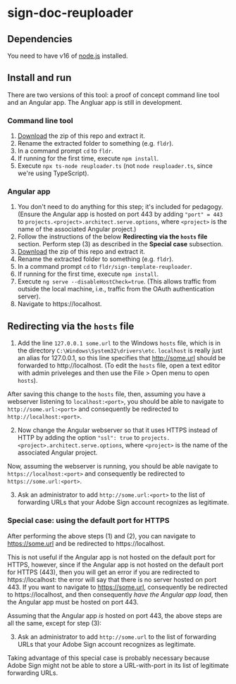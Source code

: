 # sign-doc-reuploader

## Dependencies

You need to have v16 of [node.js](https://nodejs.org/en/) installed.

## Install and run

There are two versions of this tool: a proof of concept command line tool and an Angular app. The Angluar app is still in development.

### Command line tool

1. [Download](https://github.com/rossgk2/sign-doc-reuploader/archive/refs/heads/main.zip) the zip of this repo and extract it.
2. Rename the extracted folder to something (e.g. `fldr`).
3. In a command prompt `cd` to `fldr`.
4. If running for the first time, execute `npm install`.
5. Execute `npx ts-node reuploader.ts` (not `node reuploader.ts`, since we're using TypeScript).

### Angular app

1. You don't need to do anything for this step; it's included for pedagogy. (Ensure the Angular app is hosted on port 443 by adding `"port" = 443` to `projects.<project>.architect.serve.options`, where `<project>` is the name of the associated Angular project.)
2. Follow the instructions of the below **Redirecting via the `hosts` file** section. Perform step (3) as described in the **Special case** subsection.
3. [Download](https://github.com/rossgk2/sign-doc-reuploader/archive/refs/heads/main.zip) the zip of this repo and extract it.
4. Rename the extracted folder to something (e.g. `fldr`).
5. In a command prompt `cd` to `fldr/sign-template-reuploader`.
6. If running for the first time, execute `npm install`.
7. Execute `ng serve --disableHostCheck=true`. (This allows traffic from outside the local machine, i.e., traffic from the OAuth authentication server).
8. Navigate to https://localhost.

## Redirecting via the `hosts` file

1. Add the line `127.0.0.1 some.url` to the Windows `hosts` file, which is in the directory `C:\Windows\System32\drivers\etc`. `localhost` is really just an alias for 127.0.0.1, so this line specifies that http://some.url should be forwarded to http://localhost. (To edit the `hosts` file, open a text editor with admin priveleges and then use the File > Open menu to open `hosts`).

After saving this change to the `hosts` file, then, assuming you have a webserver listening to `localhost:<port>`, you should be able to navigate to `http://some.url:<port>` and consequently be redirected to `http://localhost:<port>`.

2. Now change the Angular webserver so that it uses HTTPS instead of HTTP by adding the option `"ssl": true` to `projects.<project>.architect.serve.options`, where `<project>` is the name of the associated Angular project.

Now, assuming the webserver is running, you should be able navigate to `https://localhost:<port>` and consequently be redirected to `https://some.url:<port>`.

3. Ask an administrator to add `http://some.url:<port>` to the list of forwarding URLs that your Adobe Sign account recognizes as legitimate.

### Special case: using the default port for HTTPS

After performing the above steps (1) and (2), you can navigate to https://some.url and be redirected to https://localhost. 

This is not useful if the Angular app is not hosted on the default port for HTTPS, however, since if the Angular app is not hosted on the default port for HTTPS (443), then you will get an error if you are redirected to https://localhost: the error will say that there is no server hosted on port 443. If you want to navigate to https://some.url, consequently be redirected to https://localhost, and then consequently *have the Angular app load*, then the Angular app must be hosted on port 443.

Assuming that the Angular app *is* hosted on port 443, the above steps are all the same, except for step (3):

3. Ask an administrator to add `http://some.url` to the list of forwarding URLs that your Adobe Sign account recognizes as legitimate.

Taking advantage of this special case is probably necessary because Adobe Sign might not be able to store a URL-with-port in its list of legitimate forwarding URLs.
